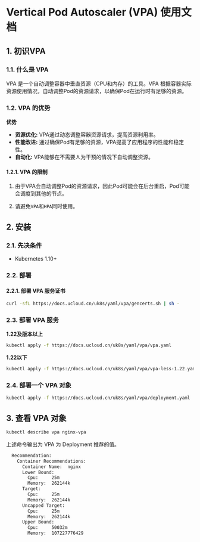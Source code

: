 # Vertical Pod Autoscaler (VPA) 使用文档

## 1. 初识VPA

### 1.1. 什么是 VPA

VPA 是一个自动调整容器中垂直资源（CPU和内存）的工具。VPA 根据容器实际资源使用情况，自动调整Pod的资源请求，以确保Pod在运行时有足够的资源。

### 1.2. VPA 的优势

**优势**

- **资源优化:** VPA通过动态调整容器资源请求，提高资源利用率。
- **性能改进:** 通过确保Pod有足够的资源，VPA提高了应用程序的性能和稳定性。
- **自动化:** VPA能够在不需要人为干预的情况下自动调整资源。

#### 1.2.1. VPA 的限制

1. 由于VPA会自动调整Pod的资源请求，因此Pod可能会在后台重启，Pod可能会调度到其他的节点。

2. 请避免`VPA`和`HPA`同时使用。

## 2. 安装

### 2.1. 先决条件
- Kubernetes 1.10+

### 2.2. 部署

#### 2.2.1. 部署 VPA 服务证书
```sh
curl -sfL https://docs.ucloud.cn/uk8s/yaml/vpa/gencerts.sh | sh -
```

### 2.3. 部署 VPA 服务

**1.22及版本以上**
```sh
kubectl apply -f https://docs.ucloud.cn/uk8s/yaml/vpa/vpa.yaml
```

**1.22以下**
```sh
kubectl apply -f https://docs.ucloud.cn/uk8s/yaml/vpa/vpa-less-1.22.yaml
```

### 2.4. 部署一个 VPA 对象

```sh
kubectl apply -f https://docs.ucloud.cn/uk8s/yaml/vpa/deployment.yaml
```

## 3. 查看 VPA 对象
```sh
kubectl describe vpa nginx-vpa
```

上述命令输出为 VPA 为 Deployment 推荐的值。

```sh
  Recommendation:
    Container Recommendations:
      Container Name:  nginx
      Lower Bound:
        Cpu:     25m
        Memory:  262144k
      Target:
        Cpu:     25m
        Memory:  262144k
      Uncapped Target:
        Cpu:     25m
        Memory:  262144k
      Upper Bound:
        Cpu:     50032m
        Memory:  107227776429
```

